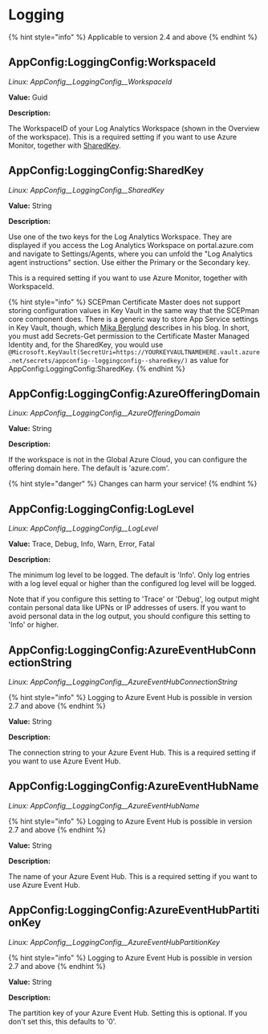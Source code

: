 # Logging

{% hint style="info" %}
Applicable to version 2.4 and above
{% endhint %}

## AppConfig:LoggingConfig:WorkspaceId

_Linux: AppConfig\_\_LoggingConfig\_\_WorkspaceId_

**Value:** Guid

**Description:**

The WorkspaceID of your Log Analytics Workspace (shown in the Overview of the workspace). This is a required setting if you want to use Azure Monitor, together with [SharedKey](logging.md#appconfig-loggingconfig-sharedkey).

## AppConfig:LoggingConfig:SharedKey

_Linux: AppConfig\_\_LoggingConfig\_\_SharedKey_

**Value:** String

**Description:**

Use one of the two keys for the Log Analytics Workspace. They are displayed if you access the Log Analytics Workspace on portal.azure.com and navigate to Settings/Agents, where you can unfold the "Log Analytics agent instructions" section. Use either the Primary or the Secondary key.

This is a required setting if you want to use Azure Monitor, together with WorkspaceId.

{% hint style="info" %}
SCEPman Certificate Master does not support storing configuration values in Key Vault in the same way that the SCEPman core component does. There is a generic way to store App Service settings in Key Vault, though, which [Mika Berglund](https://mikaberglund.com/store-your-app-service-configuration-settings-in-azure-key-vault/) describes in his blog. In short, you must add Secrets-Get permission to the Certificate Master Managed Identity and, for the SharedKey, you would use `@Microsoft.KeyVault(SecretUri=https://YOURKEYVAULTNAMEHERE.vault.azure.net/secrets/appconfig--loggingconfig--sharedkey/)` as value for AppConfig:LoggingConfig:SharedKey.
{% endhint %}

## AppConfig:LoggingConfig:AzureOfferingDomain

_Linux: AppConfig\_\_LoggingConfig\_\_AzureOfferingDomain_

**Value:** String

**Description:**

If the workspace is not in the Global Azure Cloud, you can configure the offering domain here. The default is 'azure.com'.

{% hint style="danger" %}
Changes can harm your service!
{% endhint %}

## AppConfig:LoggingConfig:LogLevel

_Linux: AppConfig\_\_LoggingConfig\_\_LogLevel_

**Value:** Trace, Debug, Info, Warn, Error, Fatal

**Description:**

The minimum log level to be logged. The default is 'Info'. Only log entries with a log level equal or higher than the configured log level will be logged.

Note that if you configure this setting to 'Trace' or 'Debug', log output might contain personal data like UPNs or IP addresses of users. If you want to avoid personal data in the log output, you should configure this setting to 'Info' or higher.

## AppConfig:LoggingConfig:AzureEventHubConnectionString

_Linux: AppConfig\_\_LoggingConfig\_\_AzureEventHubConnectionString_

{% hint style="info" %}
Logging to Azure Event Hub is possible in version 2.7 and above
{% endhint %}

**Value:** String

**Description:**

The connection string to your Azure Event Hub. This is a required setting if you want to use Azure Event Hub.

## AppConfig:LoggingConfig:AzureEventHubName

_Linux: AppConfig\_\_LoggingConfig\_\_AzureEventHubName_

{% hint style="info" %}
Logging to Azure Event Hub is possible in version 2.7 and above
{% endhint %}

**Value:** String

**Description:**

The name of your Azure Event Hub. This is a required setting if you want to use Azure Event Hub.

## AppConfig:LoggingConfig:AzureEventHubPartitionKey

_Linux: AppConfig\_\_LoggingConfig\_\_AzureEventHubPartitionKey_

{% hint style="info" %}
Logging to Azure Event Hub is possible in version 2.7 and above
{% endhint %}

**Value:** String

**Description:**

The partition key of your Azure Event Hub. Setting this is optional. If you don't set this, this defaults to '0'.
